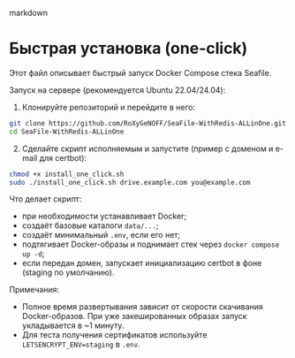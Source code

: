 markdown
# Быстрая установка (one-click)

Этот файл описывает быстрый запуск Docker Compose стека Seafile.

Запуск на сервере (рекомендуется Ubuntu 22.04/24.04):

1) Клонируйте репозиторий и перейдите в него:
```bash
git clone https://github.com/RoXyGeNOFF/SeaFile-WithRedis-ALLinOne.git
cd SeaFile-WithRedis-ALLinOne
```

2) Сделайте скрипт исполняемым и запустите (пример с доменом и e-mail для certbot):
```bash
chmod +x install_one_click.sh
sudo ./install_one_click.sh drive.example.com you@example.com
```

Что делает скрипт:
- при необходимости устанавливает Docker;
- создаёт базовые каталоги `data/...`;
- создаёт минимальный `.env`, если его нет;
- подтягивает Docker-образы и поднимает стек через `docker compose up -d`;
- если передан домен, запускает инициализацию certbot в фоне (staging по умолчанию).

Примечания:
- Полное время развертывания зависит от скорости скачивания Docker-образов. При уже закешированных образах запуск укладывается в ~1 минуту.
- Для теста получения сертификатов используйте `LETSENCRYPT_ENV=staging` в `.env`.
